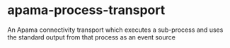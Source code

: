 # apama-process-transport
An Apama connectivity transport which executes a sub-process and uses the standard output from that process as an event source
